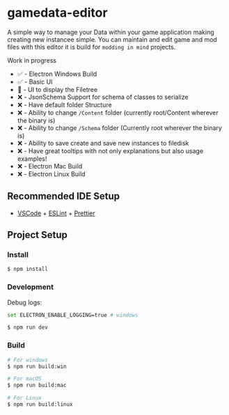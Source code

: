 # gamedata-editor

A simple way to manage your Data within your game application making creating new instancee simple. You can maintain and edit game and mod files with this editor it is build for `modding in mind` projects.

Work in progress
- ✅ - Electron Windows Build
- ✅ - Basic UI
- 🔄 - UI to display the Filetree
- ❌ - JsonSchema Support for schema of classes to serialize
- ❌ - Have default folder Structure
- ❌ - Ability to change `/Content` folder (currently root/Content wherever the binary is)
- ❌ - Ability to change `/Schema` folder (Currently root wherever the binary is)
- ❌ - Ability to save create and save new instances to filedisk
- ❌ - Have great tooltips with not only explanations but also usage examples!
- ❌ - Electron Mac Build
- ❌ - Electron Linux Build


## Recommended IDE Setup

- [VSCode](https://code.visualstudio.com/) + [ESLint](https://marketplace.visualstudio.com/items?itemName=dbaeumer.vscode-eslint) + [Prettier](https://marketplace.visualstudio.com/items?itemName=esbenp.prettier-vscode)

## Project Setup

### Install

```bash
$ npm install
```

### Development

Debug logs:
```bash
set ELECTRON_ENABLE_LOGGING=true # windows
```

```bash
$ npm run dev
```

### Build

```bash
# For windows
$ npm run build:win

# For macOS
$ npm run build:mac

# For Linux
$ npm run build:linux
```
